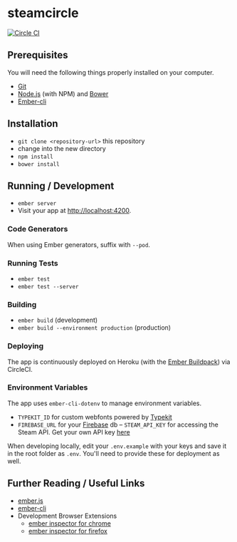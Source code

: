 # steamcircle

[![Circle CI](https://circleci.com/gh/poteto/steamcircle.svg?style=svg)](https://circleci.com/gh/poteto/steamcircle)

## Prerequisites

You will need the following things properly installed on your computer.

* [Git](http://git-scm.com/)
* [Node.js](http://nodejs.org/) (with NPM) and [Bower](http://bower.io/)
* [Ember-cli](http://www.ember-cli.com)

## Installation

* `git clone <repository-url>` this repository
* change into the new directory
* `npm install`
* `bower install`

## Running / Development

* `ember server`
* Visit your app at [http://localhost:4200](http://localhost:4200).

### Code Generators

When using Ember generators, suffix with `--pod`.

### Running Tests

* `ember test`
* `ember test --server`

### Building

* `ember build` (development)
* `ember build --environment production` (production)

### Deploying

The app is continuously deployed on Heroku (with the [Ember Buildpack](https://github.com/tonycoco/heroku-buildpack-ember-cli)) via CircleCI.

### Environment Variables

The app uses `ember-cli-dotenv` to manage environment variables. 

- `TYPEKIT_ID` for custom webfonts powered by [Typekit](https://typekit.com/)
- `FIREBASE_URL` for your [Firebase](https://www.firebase.com/) db
– `STEAM_API_KEY` for accessing the Steam API. Get your own API key [here](http://steamcommunity.com/dev/apikey)

When developing locally, edit your `.env.example` with your keys and save it in the root folder as `.env`. You'll need to provide these for deployment as well.

## Further Reading / Useful Links

* [ember.js](http://emberjs.com/)
* [ember-cli](http://www.ember-cli.com/)
* Development Browser Extensions
  * [ember inspector for chrome](https://chrome.google.com/webstore/detail/ember-inspector/bmdblncegkenkacieihfhpjfppoconhi)
  * [ember inspector for firefox](https://addons.mozilla.org/en-US/firefox/addon/ember-inspector/)
